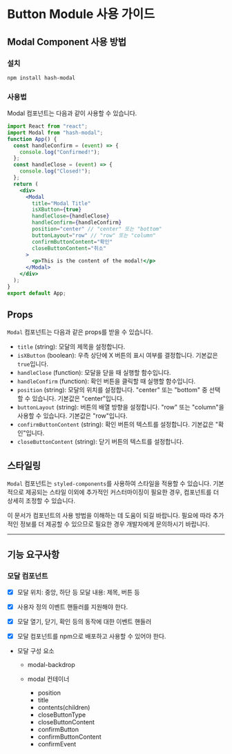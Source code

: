 # Button Module 사용 가이드

## Modal Component 사용 방법

### 설치

```bash
npm install hash-modal
```

### 사용법

Modal 컴포넌트는 다음과 같이 사용할 수 있습니다.

```jsx
import React from "react";
import Modal from "hash-modal";
function App() {
  const handleConfirm = (event) => {
    console.log("Confirmed!");
  };
  const handleClose = (event) => {
    console.log("Closed!");
  };
  return (
    <div>
      <Modal
        title="Modal Title"
        isXButton={true}
        handleClose={handleClose}
        handleConfirm={handleConfirm}
        position="center" // "center" 또는 "bottom"
        buttonLayout="row" // "row" 또는 "column"
        confirmButtonContent="확인"
        closeButtonContent="취소"
      >
        <p>This is the content of the modal!</p>
      </Modal>
    </div>
  );
}
export default App;
```

## Props

`Modal` 컴포넌트는 다음과 같은 props를 받을 수 있습니다.

- `title` (string): 모달의 제목을 설정합니다.
- `isXButton` (boolean): 우측 상단에 X 버튼의 표시 여부를 결정합니다. 기본값은 `true`입니다.
- `handleClose` (function): 모달을 닫을 때 실행할 함수입니다.
- `handleConfirm` (function): 확인 버튼을 클릭할 때 실행할 함수입니다.
- `position` (string): 모달의 위치를 설정합니다. "center" 또는 "bottom" 중 선택할 수 있습니다. 기본값은 "center"입니다.
- `buttonLayout` (string): 버튼의 배열 방향을 설정합니다. "row" 또는 "column"을 사용할 수 있습니다. 기본값은 "row"입니다.
- `confirmButtonContent` (string): 확인 버튼의 텍스트를 설정합니다. 기본값은 "확인"입니다.
- `closeButtonContent` (string): 닫기 버튼의 텍스트를 설정합니다.

## 스타일링

`Modal` 컴포넌트는 `styled-components`를 사용하여 스타일을 적용할 수 있습니다. 기본적으로 제공되는 스타일 이외에 추가적인 커스터마이징이 필요한 경우, 컴포넌트를 더 상세히 조정할 수 있습니다.

이 문서가 컴포넌트의 사용 방법을 이해하는 데 도움이 되길 바랍니다. 필요에 따라 추가적인 정보를 더 제공할 수 있으므로 필요한 경우 개발자에게 문의하시기 바랍니다.

---

## 기능 요구사항

### 모달 컴포넌트

- [x] 모달 위치: 중앙, 하단 등
      모달 내용: 제목, 버튼 등

- [x] 사용자 정의 이벤트 핸들러를 지원해야 한다.

- [x] 모달 열기, 닫기, 확인 등의 동작에 대한 이벤트 핸들러

- [x] 모달 컴포넌트를 npm으로 배포하고 사용할 수 있어야 한다.

- 모달 구성 요소

  - modal-backdrop

  - modal 컨테이너

    - position
    - title
    - contents(children)
    - closeButtonType
    - closeButtonContent
    - confirmButton
    - confirmButtonContent
    - confirmEvent
